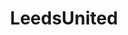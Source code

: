 ---
title: LeedsUnited
crosslinks:
- youtubefactsbot
- soccerstreams
- youtubot
- livven
- NUFC
- soccer
- KarmaCourt
- coys
- LiverpoolFC
- 2007scape
- ScottishPeopleTwitter
- sheffield
- IpswichTownFC
- ShadowBan
- u_imguralbumbot
- Championship
- CSSTutorials
- Gunners
- ButtsAndBareFeet
- jesuschristreddit
---
